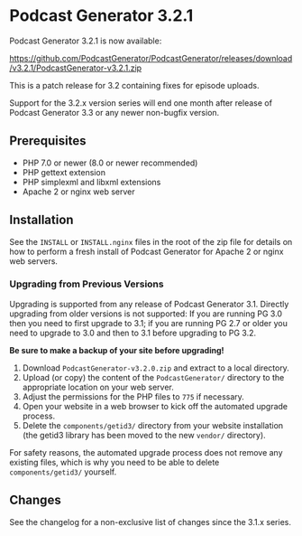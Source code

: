 # Podcast Generator 3.2.1

Podcast Generator 3.2.1 is now available:

<https://github.com/PodcastGenerator/PodcastGenerator/releases/download/v3.2.1/PodcastGenerator-v3.2.1.zip>

This is a patch release for 3.2 containing fixes for episode uploads.

Support for the 3.2.x version series will end one month after release of Podcast
Generator 3.3 or any newer non-bugfix version.

## Prerequisites

* PHP 7.0 or newer (8.0 or newer recommended)
* PHP gettext extension
* PHP simplexml and libxml extensions
* Apache 2 or nginx web server

## Installation

See the `INSTALL` or `INSTALL.nginx` files in the root of the zip file for
details on how to perform a fresh install of Podcast Generator for Apache 2 or
nginx web servers.

### Upgrading from Previous Versions

Upgrading is supported from any release of Podcast Generator 3.1.
Directly upgrading from older versions is not supported:
If you are running PG 3.0 then you need to first upgrade to 3.1; if you are
running PG 2.7 or older you need to upgrade to 3.0 and then to 3.1 before
upgrading to PG 3.2.

**Be sure to make a backup of your site before upgrading!**

1. Download `PodcastGenerator-v3.2.0.zip` and extract to a local directory.
2. Upload (or copy) the content of the `PodcastGenerator/` directory to the
   appropriate location on your web server.
3. Adjust the permissions for the PHP files to `775` if necessary.
4. Open your website in a web browser to kick off the automated upgrade process.
5. Delete the `components/getid3/` directory from your website installation (the
   getid3 library has been moved to the new `vendor/` directory).

For safety reasons, the automated upgrade process does not remove any existing
files, which is why you need to be able to delete `components/getid3/` yourself.

## Changes

See the changelog for a non-exclusive list of changes since the 3.1.x series.
